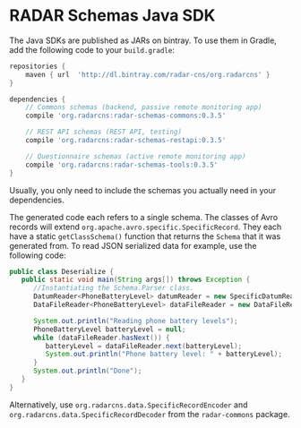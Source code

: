 # RADAR Schemas Java SDK

The Java SDKs are published as JARs on bintray. To use them in Gradle, add the following code to your `build.gradle`:

```gradle
repositories {
    maven { url  'http://dl.bintray.com/radar-cns/org.radarcns' }
}

dependencies {
    // Commons schemas (backend, passive remote monitoring app)
    compile 'org.radarcns:radar-schemas-commons:0.3.5'

    // REST API schemas (REST API, testing)
    compile 'org.radarcns:radar-schemas-restapi:0.3.5'

    // Questionnaire schemas (active remote monitoring app)
    compile 'org.radarcns:radar-schemas-tools:0.3.5'
}
```
Usually, you only need to include the schemas you actually need in your dependencies.

The generated code each refers to a single schema. The classes of Avro records will extend `org.apache.avro.specific.SpecificRecord`. They each have a static `getClassSchema()` function that returns the `Schema` that it was generated from. To read JSON serialized data for example, use the following code:

```java
public class Deserialize {
   public static void main(String args[]) throws Exception {
      //Instantiating the Schema.Parser class.
      DatumReader<PhoneBatteryLevel> datumReader = new SpecificDatumReader<>(PhoneBatteryLevel.class);
      DataFileReader<PhoneBatteryLevel> dataFileReader = new DataFileReader<>(new File("/path/to/mydata.avro"), datumReader);

      System.out.println("Reading phone battery levels");
      PhoneBatteryLevel batteryLevel = null;
      while (dataFileReader.hasNext()) {
         batteryLevel = dataFileReader.next(batteryLevel);
         System.out.println("Phone battery level: " + batteryLevel);
      }
      System.out.println("Done");
   }
}
```

Alternatively, use `org.radarcns.data.SpecificRecordEncoder` and `org.radarcns.data.SpecificRecordDecoder` from the `radar-commons` package.
